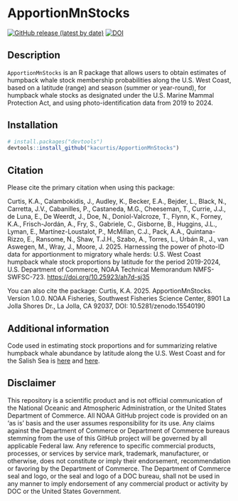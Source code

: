 # ApportionMnStocks

<!-- badges: start -->
[![GitHub release (latest by
date)](https://img.shields.io/github/v/release/kacurtis/ApportionMnStocks)](https://github.com/kacurtis/ApportionMnStocks/releases)
[![DOI](https://zenodo.org/badge/917388925.svg)](https://zenodo.org/badge/latestdoi/917388925)
<!-- badges: end -->

## Description

`ApportionMnStocks` is an R package that allows users to obtain estimates of 
humpback whale stock membership probabilities along the U.S. West Coast, based 
on a latitude (range) and season (summer or year-round), for humpback whale stocks
as designated under the U.S. Marine Mammal Protection Act, and using 
photo-identification data from 2019 to 2024.

## Installation

``` r
# install.packages("devtools")
devtools::install_github("kacurtis/ApportionMnStocks")
```

## Citation

Please cite the primary citation when using this package:

Curtis, K.A., Calambokidis, J., Audley, K., Becker, E.A., Bejder, L., Black, N., Carretta, J.V., Cabanilles, P., Castaneda, M.G., Cheeseman, T., Currie, J.J., de Luna, E., De Weerdt, J., Doe, N., Doniol-Valcroze, T., Flynn, K., Forney, K.A., Frisch-Jordán, A., Fry, S., Gabriele, C., Gisborne, B., Huggins, J.L., Lyman, E., Martínez-Loustalot, P., McMillan, C.J., Pack, A.A., Quintana-Rizzo, E., Ransome, N., Shaw, T.J.H., Szabo, A., Torres, L., Urbán R., J., van Aswegen, M., Wray, J., Moore, J. 2025. Harnessing the power of photo-ID data for apportionment to migratory whale herds: U.S. West Coast humpback whale stock proportions by latitude for the period 2019-2024, U.S. Department of Commerce, NOAA Technical Memorandum NMFS-SWFSC-723. https://doi.org/10.25923/ah7d-sj35

You can also cite the package:
Curtis, K.A. 2025. ApportionMnStocks. Version 1.0.0. NOAA Fisheries, Southwest Fisheries Science Center, 8901 La Jolla Shores Dr., La Jolla, CA 92037, DOI: 10.5281/zenodo.15540190

## Additional information

Code used in estimating stock proportions and for summarizing relative humpback 
whale abundance by latitude along the U.S. West Coast and for the Salish Sea
is [here](https://github.com/kacurtis/Mn-StockProportions-USWC-2025) and 
[here](https://github.com/kacurtis/ApportionMnStocks/blob/main/inst/extdata/summarize.density.r).

## Disclaimer

This repository is a scientific product and is not official communication of the National Oceanic and Atmospheric Administration, or the United States Department of Commerce. All NOAA GitHub project code is provided on an ‘as is’ basis and the user assumes responsibility for its use. Any claims against the Department of Commerce or Department of Commerce bureaus stemming from the use of this GitHub project will be governed by all applicable Federal law. Any reference to specific commercial products, processes, or services by service mark, trademark, manufacturer, or otherwise, does not constitute or imply their endorsement, recommendation or favoring by the Department of Commerce. The Department of Commerce seal and logo, or the seal and logo of a DOC bureau, shall not be used in any manner to imply endorsement of any commercial product or activity by DOC or the United States Government.
